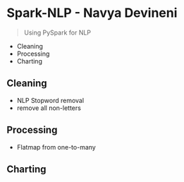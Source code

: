 # Spark-NLP - Navya Devineni

> Using PySpark for NLP 
- Cleaning
- Processing
- Charting

## Cleaning

- NLP Stopword removal
- remove all non-letters



## Processing

- Flatmap from one-to-many


## Charting
